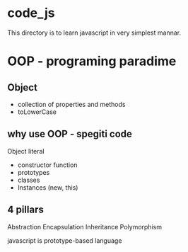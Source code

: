 # code_js

This directory is to learn javascript in very simplest mannar.

# OOP   - programing paradime

## Object
- collection of properties and methods
- toLowerCase

## why use OOP - spegiti code

Object literal

- constructor function
- prototypes
- classes
- Instances (new, this)

## 4 pillars
Abstraction
Encapsulation
Inheritance
Polymorphism


javascript is prototype-based language

